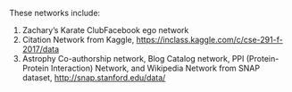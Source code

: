 These networks include:
1. Zachary’s Karate ClubFacebook ego network
2. Citation Network from Kaggle, https://inclass.kaggle.com/c/cse-291-f-2017/data
3. Astrophy Co-authorship network, Blog Catalog network, PPI (Protein-Protein Interaction) Network, and Wikipedia Network from SNAP dataset, http://snap.stanford.edu/data/

